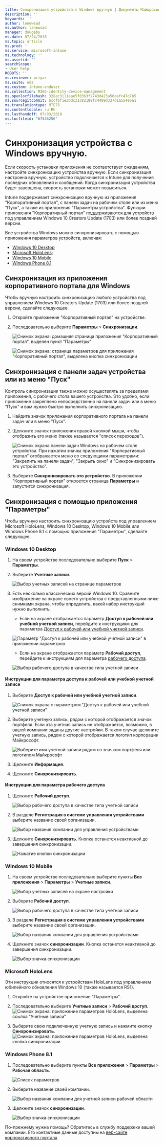 ```yaml
---
title: Синхронизация устройства с Windows вручную | Документы Майкрософт
description: ''
keywords: ''
author: lenewsad
ms.author: lanewsad
manager: dougeby
ms.date: 07/24/2018
ms.topic: article
ms.prod: ''
ms.service: microsoft-intune
ms.technology: ''
ms.assetid: ''
searchScope:
- User help
ROBOTS: ''
ms.reviewer: priyar
ms.suite: ems
ms.custom: intune-enduser
ms.collection: M365-identity-device-management
ms.openlocfilehash: 328ec3111aae5f8363f2743d423a56eafc47d765
ms.sourcegitcommit: bccfbf1e3bdc31382189fc4489d337d1a554e6a1
ms.translationtype: MTE75
ms.contentlocale: ru-RU
ms.lasthandoff: 07/03/2019
ms.locfileid: "67546256"
---
```

# <a name="sync-your-windows-device-manually"></a>Синхронизация устройства с Windows вручную.

Если скорость установки приложения не соответствует ожиданиям, настройте синхронизацию устройства вручную. Если синхронизация настроена вручную, устройство подключается к Intune для получения последних обновлений и сообщений. Когда синхронизация устройства будет завершена, скорость установки может повыситься.

Intune поддерживает синхронизацию вручную из приложения "Корпоративный портал", с панели задач на рабочем столе или из меню "Пуск", а также из приложения "Параметры устройства". Функции приложения "Корпоративный портал" поддерживаются для устройств под управлением Windows 10 Creators Update (1703) или более поздней версии. 

Все устройства Windows можно синхронизировать с помощью приложения параметров устройств, включая:

* [Windows 10 Desktop](#windows-10-desktop)  
* [Microsoft HoloLens](#microsoft-hololens);   
* [Windows 10 Mobile](#windows-10-mobile)  
* [Windows Phone 8.1](#windows-phone-81)    

## <a name="sync-directly-from-company-portal-app-for-windows"></a>Синхронизация из приложения корпоративного портала для Windows
Чтобы вручную настроить синхронизацию любого устройства под управлением Windows 10 Creators Update (1703) или более поздней версии, сделайте следующее.

1. Откройте приложение "Корпоративный портал" на устройстве.

2. Последовательно выберите **Параметры** > **Синхронизации**.

    ![Снимок экрана: домашняя страница приложения "Корпоративный портал", выделен пункт "Параметры"](./media/RS1_homePage_settings_04.png)  
    
    ![Снимок экрана: страница параметров для приложения "Корпоративный портал", выделена кнопка синхронизации](./media/RS1_settingspage_sync05.png)  

## <a name="sync-from-device-taskbar-or-start-menu"></a>Синхронизация с панели задач устройства или из меню "Пуск"   

Контроль синхронизации также можно осуществлять за пределами приложения, с рабочего стола вашего устройства. Это удобно, если приложение закреплено непосредственно на панели задач или в меню "Пуск" и вам нужно быстро выполнить синхронизацию.  

1. Найдите значок приложения корпоративного портала на панели задач или в меню "Пуск".  
2. Щелкните значок приложения правой кнопкой мыши, чтобы отобразить его меню (также называется "список переходов").  

    ![Снимок экрана панели задач Windows на рабочем столе устройства. При нажатии значка приложения "Корпоративный портал" отображается меню со следующими параметрами: "Закрепить на панели задач", "Закрыть окно" и "Синхронизировать это устройство".](./media/sync-device-from-start-menu-1807.png)  

3. Выберите **Синхронизировать это устройство**. В приложении "Корпоративный портал" откроется страница **Параметры** и запустится синхронизация.  

## <a name="sync-from-settings-app"></a>Синхронизация с помощью приложения "Параметры" 
Чтобы вручную настроить синхронизацию устройств под управлением Microsoft HoloLens, Windows 10 Desktop, Windows 10 Mobile или Windows Phone 8.1 с помощью приложения "Параметры", сделайте следующее.  

### <a name="windows-10-desktop"></a>Windows 10 Desktop
1. На своем устройстве последовательно выберите **Пуск** > **Параметры**.

2. Выберите **Учетные записи**.

    ![Выбор учетных записей на странице параметров](./media/win10pc-sync-2-settings-accounts.png)  

3. Есть несколько классических версий Windows 10. Сравните изображение на экране своего устройства с представленными ниже снимками экрана, чтобы определить, какой набор инструкций нужно выполнить. 

    * Если на экране отображается параметр **Доступ к рабочей или учебной учетной записи**, перейдите к инструкциям для параметра [Доступ к рабочей или учебной учетной записи](#access-work-or-school-steps).

    ![Параметр "Доступ к рабочей или учебной учетной записи" в приложении параметров](./media/w10-enroll-rs1-connect-to-work-or-school.png)  

    * Если на экране отображается параметр **Рабочий доступ**, перейдите к инструкциям для параметра [рабочего доступа](#work-access-steps).  

    ![Выбор рабочего доступа в качестве типа учетной записи](./media/win10pc-sync-3-work-access.png)

#### <a name="access-work-or-school-steps"></a>Инструкции для параметра доступа к рабочей или учебной учетной записи

1. Выберите **Доступ к рабочей или учебной учетной записи**.

    ![Снимок экрана с параметром "Доступ к рабочей или учебной учетной записи"](./media/w10-enroll-rs1-connect-to-work-or-school.png)  

2. Выберите учетную запись, рядом с которой отображается значок портфеля. Если эта учетная запись не отображается, возможно, в вашей компании заданы другие настройки. В таком случае щелкните учетную запись, рядом с которой отображается логотип корпорации Майкрософт.

     ![Выберите имя учетной записи рядом со значком портфеля или логотипом Майкрософт](./media/win10pc-rs1-sync-info-button.png)

3. Щелкните **Информация**. 

4. Щелкните **Синхронизировать**. 

#### <a name="work-access-steps"></a>Инструкции для параметра рабочего доступа

1. Щелкните **Рабочий доступ**.

    ![Выбор рабочего доступа в качестве типа учетной записи](./media/win10pc-sync-3-work-access.png)

2. В разделе **Регистрация в системе управления устройствами** выберите название своей организации.

    ![Выбор названия компании для управления устройствами](./media/win10pc-sync-4-tap-com-name.png)

3. Щелкните **Синхронизировать**. Кнопка останется неактивной до завершения синхронизации.

    ![Нажатие кнопки синхронизации](./media/win10pc-sync-5-tap-sync.png)  


### <a name="windows-10-mobile"></a>Windows 10 Mobile

   1. На своем устройстве последовательно выберите пункты **Все приложения** > **Параметры** > **Учетные записи**.

       ![Выбор учетных записей на экране настройки](./media/win10m-sync-1-settings-accounts.png)

   2. Выберите **Рабочий доступ**.

       ![Выбор рабочего доступа в качестве типа учетной записи](./media/win10m-sync-2-work-access.png)

   3. В разделе **Регистрация в системе управления устройствами** выберите название своей организации.

       ![Выбор названия компании для управления устройствами](./media/win10m-sync-3-tap-comp-name.png)

   4. Щелкните значок **синхронизации**. Кнопка останется неактивной до завершения синхронизации.

       ![Выбор значка синхронизации](./media/win10m-sync-4-tap-sync.png)  
### <a name="microsoft-hololens"></a>Microsoft HoloLens  
Эти инструкции относятся к устройствам HoloLens под управлением юбилейного обновления Windows 10 (также называется RS1). 
1. Откройте на устройстве приложение "Параметры".  

2. Последовательно выберите **Учетные записи** > **Рабочий доступ**.  
    ![Снимок экрана: приложение параметров HoloLens, выделена ссылка "Учетные записи"](./media/RS1_holoLens_SettingsRS1_Accounts_06.png)  

3. Выберите свою подключенную учетную запись и нажмите кнопку **Синхронизировать**.  ![Снимок экрана: приложение параметров HoloLens, выделена кнопка синхронизации](./media/RS1_holoLens_SyncRS1_Sync_08.png)  

### <a name="windows-phone-81"></a>Windows Phone 8.1

1. Последовательно выберите пункты **Все приложения** > **Параметры** > **Рабочая область**.

    ![Список параметров](./media/wp81-1-sync-settings-workplace.png)

2. Выберите название своей компании.

    ![Выбор названия компании для учетной записи рабочей области](./media/wp81-2-sync-tap-compname.png)

3. Щелкните значок **синхронизации**.

    ![Выбор значка синхронизации](./media/wp81-3-sync-tap-sync-button.png)

По-прежнему нужна помощь? Обратитесь в службу поддержки вашей компании. Его контактные данные доступны на [веб-сайте корпоративного портала](https://go.microsoft.com/fwlink/?linkid=2010980).
